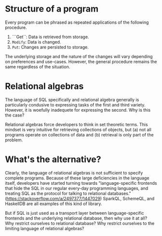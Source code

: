 # Structure of a program
Every program can be phrased as repeated applications of the following procedure.

1. ```Get``: Data is retrieved from storage.
2. ```Modify```: Data is changed.
3. ```Put```: Changes are persisted to storage.

The underlying storage and the nature of the changes will vary depending on preferences and 
use-cases. However, the general procedure remains the same regardless of the situation.

# Relational algebras
The language of SQL specifically and relational algebra generally is particularly condusive to 
expressing tasks of the first and third variety. However, it is woefully inadequete for expressing 
the second. Why is this the case?

Relational algebras force developers to think in set theoretic terms. This mindset is very intuitive 
for retrieving collections of objects, but (a) not all programs operate on collections of data and 
(b) retrieval is only part of the problem.

# What's the alternative?
Clearly, the language of relational algebras is not sufficient to specify complete programs. Because 
of these large deficiencies in the language itself, developers have started turning towards 
"language-specific frontends that hide the SQL in our regular every-day programming languages, and 
treating SQL as the protocol for talking to relational databases." 
(https://stackoverflow.com/a/2497377/1447029) SparkQL, SchemeQL, and HaskellDB are all examples of 
this kind of library. 

But if SQL is just used as a transport layer between language-specific frontends and the underlying 
relational database, then why use it at all? Why restrict ourselves to relational database? Why 
restrict ourselves to the limiting language of relational algebras?
